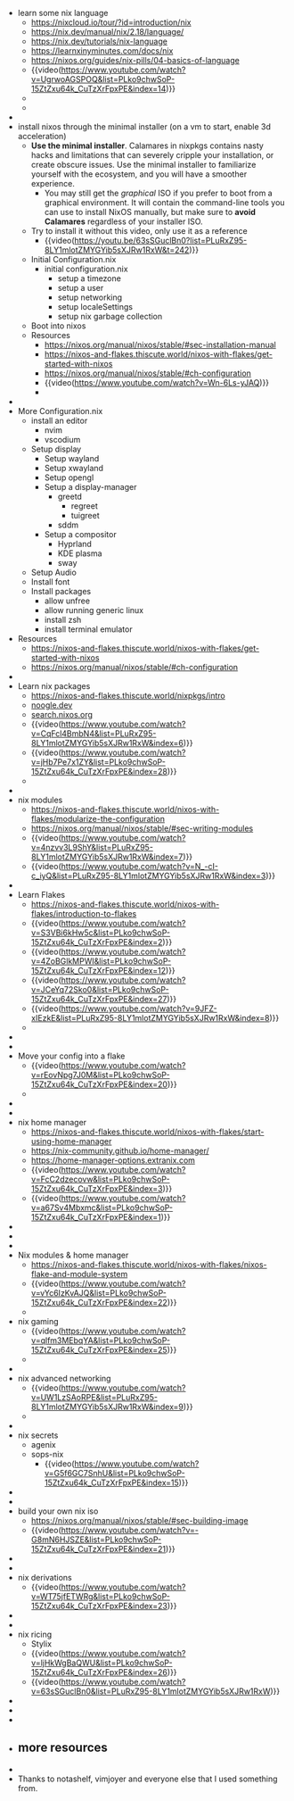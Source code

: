 - learn some nix language
	- https://nixcloud.io/tour/?id=introduction/nix
	- https://nix.dev/manual/nix/2.18/language/
	- https://nix.dev/tutorials/nix-language
	- https://learnxinyminutes.com/docs/nix
	- https://nixos.org/guides/nix-pills/04-basics-of-language
	- {{video(https://www.youtube.com/watch?v=UgrwoAGSPOQ&list=PLko9chwSoP-15ZtZxu64k_CuTzXrFpxPE&index=14)}}
	-
	-
-
- install nixos through the minimal installer (on a vm to start, enable 3d acceleration)
	- **Use the minimal installer**. Calamares in nixpkgs contains nasty hacks and limitations that can severely cripple your installation, or create obscure issues. Use the minimal installer to familiarize yourself with the ecosystem, and you will have a smoother experience.
		- You may still get the *graphical* ISO if you prefer to boot from a graphical environment. It will contain the command-line tools you can use to install NixOS manually, but make sure to **avoid Calamares** regardless of your installer ISO.
	- Try to install it without this video, only use it as a reference
		- {{video(https://youtu.be/63sSGuclBn0?list=PLuRxZ95-8LY1mlotZMYGYib5sXJRw1RxW&t=242)}}
	- Initial Configuration.nix
		- initial configuration.nix
			- setup a timezone
			- setup a user
			- setup networking
			- setup localeSettings
			- setup nix garbage collection
	- Boot into nixos
	- Resources
		- https://nixos.org/manual/nixos/stable/#sec-installation-manual
		- https://nixos-and-flakes.thiscute.world/nixos-with-flakes/get-started-with-nixos
		- https://nixos.org/manual/nixos/stable/#ch-configuration
		- {{video(https://www.youtube.com/watch?v=Wn-6Ls-yJAQ)}}
		-
-
- More Configuration.nix
	- install an editor
		- nvim
		- vscodium
	- Setup display
		- Setup wayland
		- Setup xwayland
		- Setup opengl
		- Setup a display-manager
			- greetd
				- regreet
				- tuigreet
			- sddm
		- Setup a compositor
			- Hyprland
			- KDE plasma
			- sway
	- Setup Audio
	- Install font
	- Install packages
		- allow unfree
		- allow running generic linux
		- install zsh
		- install terminal emulator
- Resources
	- https://nixos-and-flakes.thiscute.world/nixos-with-flakes/get-started-with-nixos
	- https://nixos.org/manual/nixos/stable/#ch-configuration
-
- Learn nix packages
	- https://nixos-and-flakes.thiscute.world/nixpkgs/intro
	- [noogle.dev](https://noogle.dev/)
	- [search.nixos.org](https://search.nixos.org/)
	- {{video(https://www.youtube.com/watch?v=CqFcl4BmbN4&list=PLuRxZ95-8LY1mlotZMYGYib5sXJRw1RxW&index=6)}}
	- {{video(https://www.youtube.com/watch?v=jHb7Pe7x1ZY&list=PLko9chwSoP-15ZtZxu64k_CuTzXrFpxPE&index=28)}}
	-
-
- nix modules
	- https://nixos-and-flakes.thiscute.world/nixos-with-flakes/modularize-the-configuration
	- https://nixos.org/manual/nixos/stable/#sec-writing-modules
	- {{video(https://www.youtube.com/watch?v=4nzvv3L9ShY&list=PLuRxZ95-8LY1mlotZMYGYib5sXJRw1RxW&index=7)}}
	- {{video(https://www.youtube.com/watch?v=N_-cI-c_iyQ&list=PLuRxZ95-8LY1mlotZMYGYib5sXJRw1RxW&index=3)}}
-
- Learn Flakes
	- https://nixos-and-flakes.thiscute.world/nixos-with-flakes/introduction-to-flakes
	- {{video(https://www.youtube.com/watch?v=S3VBi6kHw5c&list=PLko9chwSoP-15ZtZxu64k_CuTzXrFpxPE&index=2)}}
	- {{video(https://www.youtube.com/watch?v=4ZoBGlkMPWI&list=PLko9chwSoP-15ZtZxu64k_CuTzXrFpxPE&index=12)}}
	- {{video(https://www.youtube.com/watch?v=JCeYq72Sko0&list=PLko9chwSoP-15ZtZxu64k_CuTzXrFpxPE&index=27)}}
	- {{video(https://www.youtube.com/watch?v=9JFZ-xIEzkE&list=PLuRxZ95-8LY1mlotZMYGYib5sXJRw1RxW&index=8)}}
	-
-
-
- Move your config into a flake
	- {{video(https://www.youtube.com/watch?v=rEovNpg7J0M&list=PLko9chwSoP-15ZtZxu64k_CuTzXrFpxPE&index=20)}}
	-
-
-
- nix home manager
	- https://nixos-and-flakes.thiscute.world/nixos-with-flakes/start-using-home-manager
	- https://nix-community.github.io/home-manager/
	- https://home-manager-options.extranix.com
	- {{video(https://www.youtube.com/watch?v=FcC2dzecovw&list=PLko9chwSoP-15ZtZxu64k_CuTzXrFpxPE&index=3)}}
	- {{video(https://www.youtube.com/watch?v=a67Sv4Mbxmc&list=PLko9chwSoP-15ZtZxu64k_CuTzXrFpxPE&index=1)}}
-
-
-
- Nix modules & home manager
	- https://nixos-and-flakes.thiscute.world/nixos-with-flakes/nixos-flake-and-module-system
	- {{video(https://www.youtube.com/watch?v=vYc6IzKvAJQ&list=PLko9chwSoP-15ZtZxu64k_CuTzXrFpxPE&index=22)}}
	-
- nix gaming
	- {{video(https://www.youtube.com/watch?v=qlfm3MEbqYA&list=PLko9chwSoP-15ZtZxu64k_CuTzXrFpxPE&index=25)}}
	-
-
- nix advanced networking
	- {{video(https://www.youtube.com/watch?v=UW1LzSAoRPE&list=PLuRxZ95-8LY1mlotZMYGYib5sXJRw1RxW&index=9)}}
	-
-
- nix secrets
	- agenix
	- sops-nix
		- {{video(https://www.youtube.com/watch?v=G5f6GC7SnhU&list=PLko9chwSoP-15ZtZxu64k_CuTzXrFpxPE&index=15)}}
-
-
- build your own nix iso
	- https://nixos.org/manual/nixos/stable/#sec-building-image
	- {{video(https://www.youtube.com/watch?v=-G8mN6HJSZE&list=PLko9chwSoP-15ZtZxu64k_CuTzXrFpxPE&index=21)}}
-
-
- nix derivations
	- {{video(https://www.youtube.com/watch?v=WT75jfETWRg&list=PLko9chwSoP-15ZtZxu64k_CuTzXrFpxPE&index=23)}}
-
-
- nix ricing
	- Stylix
	- {{video(https://www.youtube.com/watch?v=ljHkWgBaQWU&list=PLko9chwSoP-15ZtZxu64k_CuTzXrFpxPE&index=26)}}
	- {{video(https://www.youtube.com/watch?v=63sSGuclBn0&list=PLuRxZ95-8LY1mlotZMYGYib5sXJRw1RxW)}}
-
-
-
- more resources
	-
-
- Thanks to notashelf, vimjoyer and everyone else that I used something from.
